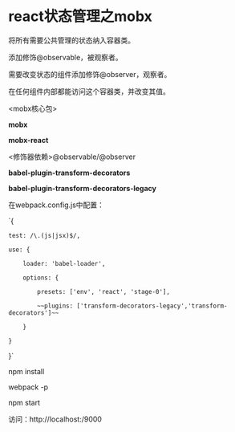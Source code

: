 # react状态管理之mobx

将所有需要公共管理的状态纳入容器类。

添加修饰@observable，被观察者。

需要改变状态的组件添加修饰@observer，观察者。

在任何组件内部都能访问这个容器类，并改变其值。

<mobx核心包>

**mobx**

**mobx-react**

<修饰器依赖>@observable/@observer

**babel-plugin-transform-decorators**

**babel-plugin-transform-decorators-legacy**

在webpack.config.js中配置：

`{

    test: /\.(js|jsx)$/,
    
    use: {
    
        loader: 'babel-loader',
        
        options: {
        
            presets: ['env', 'react', 'stage-0'],
            
            ~~plugins: ['transform-decorators-legacy','transform-decorators']~~
            
        }
        
    }
    
}`

npm install

webpack -p

npm start

访问：http://localhost:/9000